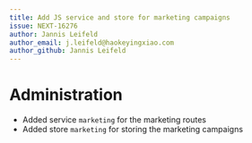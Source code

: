 ```yaml
---
title: Add JS service and store for marketing campaigns
issue: NEXT-16276
author: Jannis Leifeld
author_email: j.leifeld@haokeyingxiao.com 
author_github: Jannis Leifeld
---
```

# Administration
* Added service `marketing` for the marketing routes
* Added store `marketing` for storing the marketing campaigns
